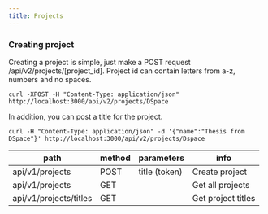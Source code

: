 ```yaml
---
title: Projects
---
```


### Creating project

Creating a project is simple, just make a POST request /api/v2/projects/[project_id]. Project id can contain letters from a-z, numbers and no spaces.

	curl -XPOST -H "Content-Type: application/json" http://localhost:3000/api/v2/projects/DSpace
    
In addition, you can post a title for the project.  

	curl -H "Content-Type: application/json" -d '{"name":"Thesis from DSpace"}' http://localhost:3000/api/v2/projects/Dspace
    


| path                   | method | parameters    | info               |
|------------------------|--------|---------------|--------------------|
| api/v1/projects        | POST   | title (token) | Create project     |
| api/v1/projects        | GET    |               | Get all projects   |
| api/v1/projects/titles | GET    |               | Get project titles |
